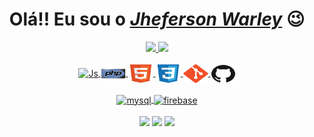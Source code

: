 
<div>

  <h1 align="center">Olá!! Eu sou o <a href="https://www.linkedin.com/in/jheferson-warley/"><i>Jheferson Warley</i></a> 😉</h1>
<div align="center">
  <a href="https://github.com/jheferson-warley">
  <img height="160em" src="https://github-readme-stats.vercel.app/api?username=jheferson-warley&show_icons=true&theme=midnight-purple&include_all_commits=true&count_private=true&bg_color=45,0d1117,24252D&hide_border=true&title_color=e3e1e3&text_color=ffffff&border_radius=10&icon_color=DA18A3&card_width=350"/>
  <img height="160em" src="https://github-readme-stats.vercel.app/api/top-langs/?username=jheferson-warley&layout=compact&langs_count=7&theme=midnight-purple&bg_color=45,0d1117,24252D&hide_border=true&title_color=e3e1e3&text_color=ffffff&border_radius=10&icon_color=DA18A3&card_width=350"/>
</div>

<div align="center" valign="top"><br>
   <img align="center" alt="Js" height="30" width="40" src="https://raw.githubusercontent.com/devicons/devicon/master/icons/javascript/javascript-plain .svg">
  <img align="center" alt="Jheferson-PHP" height="30" width="40" src="https://raw.githubusercontent.com/devicons/devicon/master/icons/php/php-original.svg">
  <img align="center" alt="HTML" height="30" width="40" src="https://raw.githubusercontent.com/devicons/devicon/master/icons/html5/html5-original.svg">
  <img align="center" alt="CSS" height="30" width="40" src="https://raw.githubusercontent.com/devicons/devicon/master/icons/css3/css3-original.svg">
  <img align="center" alt="git" height="30" width="40" src="https://raw.githubusercontent.com/devicons/devicon/master/icons/git/git-original.svg">
 <img align="center" alt="github" height="30" width="40" src="https://raw.githubusercontent.com/devicons/devicon/master/icons/github/github-original.svg"> 
  <br /><br />
  <img alt="mysql" width="40" height="30" align="center" src="https://cdn.jsdelivr.net/gh/devicons/devicon/icons/mysql/mysql-original.svg" />
  <img alt="firebase" width="40" height="30" align="center" src="https://cdn.jsdelivr.net/gh/devicons/devicon/icons/postgresql/postgresql-plain.svg" />
</div><br>
 
<div align="center">
  <a href="https://www.instagram.com/jheferson_warley/" target="_blank"><img src="https://img.shields.io/badge/-Instagram-%23E4405F?style=for-the-badge&logo=instagram&logoColor=white" target="_blank"></a>
  <a href="https://www.linkedin.com/in/jheferson-warley/" target="_blank"><img src="https://img.shields.io/badge/-LinkedIn-%230077B5?style=for-the-badge&logo=linkedin&logoColor=white" target="_blank"></a> 
  <a href="mailto:jhefersonwarley@gmail.com"><img src="https://img.shields.io/badge/-Gmail-%23333?style=for-the-badge&logo=gmail&logoColor=white" target="_blank"></a>
</div>

<div align="center">
  

  
</div>
